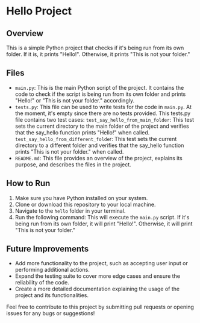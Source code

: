 # Hello Project

## Overview
This is a simple Python project that checks if it's being run from its own folder. If it is, it prints "Hello!". Otherwise, it prints "This is not your folder."

## Files
- `main.py`: This is the main Python script of the project. It contains the code to check if the script is being run from its own folder and prints "Hello!" or "This is not your folder." accordingly.
- `tests.py`: This file can be used to write tests for the code in `main.py`. At the moment, it's empty since there are no tests provided.
    This tests.py file contains two test cases:
        `test_say_hello_from_main_folder`: This test sets the current directory to the main folder of the project and verifies that the say_hello function prints "Hello!" when called.
        `test_say_hello_from_different_folde`r: This test sets the current directory to a different folder and verifies that the say_hello function prints "This is not your folder." when called.
- `README.md`: This file provides an overview of the project, explains its purpose, and describes the files in the project.

## How to Run
1. Make sure you have Python installed on your system.
2. Clone or download this repository to your local machine.
3. Navigate to the `hello` folder in your terminal.
4. Run the following command:
This will execute the `main.py` script. If it's being run from its own folder, it will print "Hello!". Otherwise, it will print "This is not your folder."

## Future Improvements
- Add more functionality to the project, such as accepting user input or performing additional actions.
- Expand the testing suite to cover more edge cases and ensure the reliability of the code.
- Create a more detailed documentation explaining the usage of the project and its functionalities.

Feel free to contribute to this project by submitting pull requests or opening issues for any bugs or suggestions!
